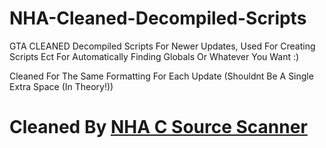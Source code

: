 # NHA-Cleaned-Decompiled-Scripts
GTA CLEANED Decompiled Scripts For Newer Updates,
Used For Creating Scripts Ect For Automatically Finding Globals Or Whatever You Want :)

Cleaned For The Same Formatting For Each Update (Shouldnt Be A Single Extra Space (In Theory!))

# Cleaned By [NHA C Source Scanner](https://github.com/dr-NHA/GTAV-C-Source-Scanner)
